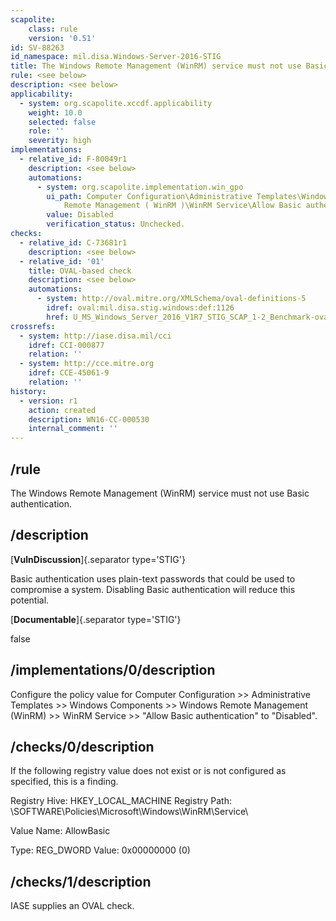 ```yaml
---
scapolite:
    class: rule
    version: '0.51'
id: SV-88263
id_namespace: mil.disa.Windows-Server-2016-STIG
title: The Windows Remote Management (WinRM) service must not use Basic authentication.
rule: <see below>
description: <see below>
applicability:
  - system: org.scapolite.xccdf.applicability
    weight: 10.0
    selected: false
    role: ''
    severity: high
implementations:
  - relative_id: F-80049r1
    description: <see below>
    automations:
      - system: org.scapolite.implementation.win_gpo
        ui_path: Computer Configuration\Administrative Templates\Windows Components\Windows
            Remote Management ( WinRM )\WinRM Service\Allow Basic authentication
        value: Disabled
        verification_status: Unchecked.
checks:
  - relative_id: C-73681r1
    description: <see below>
  - relative_id: '01'
    title: OVAL-based check
    description: <see below>
    automations:
      - system: http://oval.mitre.org/XMLSchema/oval-definitions-5
        idref: oval:mil.disa.stig.windows:def:1126
        href: U_MS_Windows_Server_2016_V1R7_STIG_SCAP_1-2_Benchmark-oval.xml
crossrefs:
  - system: http://iase.disa.mil/cci
    idref: CCI-000877
    relation: ''
  - system: http://cce.mitre.org
    idref: CCE-45061-9
    relation: ''
history:
  - version: r1
    action: created
    description: WN16-CC-000530
    internal_comment: ''
---
```



## /rule

The Windows Remote Management (WinRM) service must not use Basic authentication.

## /description

[**VulnDiscussion**]{.separator type='STIG'}

Basic authentication uses plain-text passwords that could be used to compromise a system. Disabling Basic authentication will reduce this potential.

[**Documentable**]{.separator type='STIG'}

false

## /implementations/0/description

Configure the policy value for Computer Configuration >> Administrative Templates >> Windows Components >> Windows Remote Management (WinRM) >> WinRM Service >> "Allow Basic authentication" to "Disabled".

## /checks/0/description

If the following registry value does not exist or is not configured as specified, this is a finding.

Registry Hive: HKEY_LOCAL_MACHINE
Registry Path: \SOFTWARE\Policies\Microsoft\Windows\WinRM\Service\

Value Name: AllowBasic

Type: REG_DWORD
Value: 0x00000000 (0)

## /checks/1/description

IASE supplies an OVAL check.

